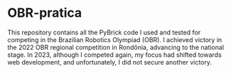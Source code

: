# OBR-pratica
This repository contains all the PyBrick code I used and tested for competing in the Brazilian Robotics Olympiad (OBR). I achieved victory in the 2022 OBR regional competition in Rondônia, advancing to the national stage. In 2023, although I competed again, my focus had shifted towards web development, and unfortunately, I did not secure another victory.
